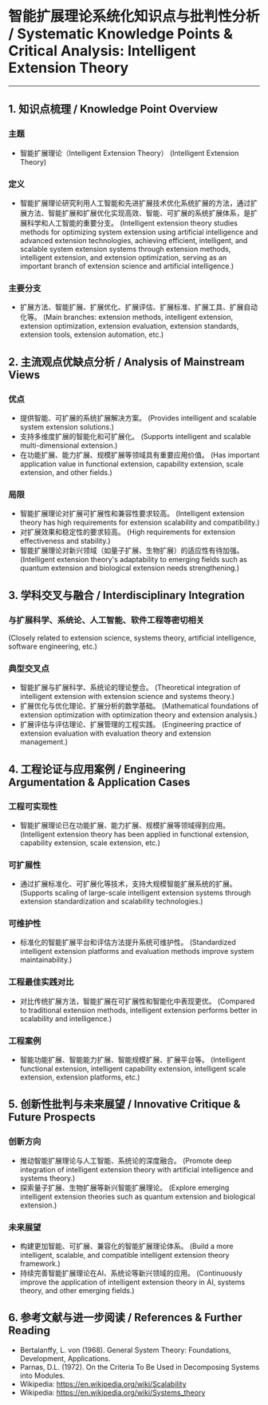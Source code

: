 # 智能扩展理论系统化知识点与批判性分析 / Systematic Knowledge Points & Critical Analysis: Intelligent Extension Theory

---

## 1. 知识点梳理 / Knowledge Point Overview

### 主题

- 智能扩展理论（Intelligent Extension Theory）
  (Intelligent Extension Theory)

### 定义

- 智能扩展理论研究利用人工智能和先进扩展技术优化系统扩展的方法，通过扩展方法、智能扩展和扩展优化实现高效、智能、可扩展的系统扩展体系，是扩展科学和人工智能的重要分支。
  (Intelligent extension theory studies methods for optimizing system extension using artificial intelligence and advanced extension technologies, achieving efficient, intelligent, and scalable system extension systems through extension methods, intelligent extension, and extension optimization, serving as an important branch of extension science and artificial intelligence.)

### 主要分支

- 扩展方法、智能扩展、扩展优化、扩展评估、扩展标准、扩展工具、扩展自动化等。
  (Main branches: extension methods, intelligent extension, extension optimization, extension evaluation, extension standards, extension tools, extension automation, etc.)

## 2. 主流观点优缺点分析 / Analysis of Mainstream Views

### 优点

- 提供智能、可扩展的系统扩展解决方案。
  (Provides intelligent and scalable system extension solutions.)
- 支持多维度扩展的智能化和可扩展化。
  (Supports intelligent and scalable multi-dimensional extension.)
- 在功能扩展、能力扩展、规模扩展等领域具有重要应用价值。
  (Has important application value in functional extension, capability extension, scale extension, and other fields.)

### 局限

- 智能扩展理论对扩展可扩展性和兼容性要求较高。
  (Intelligent extension theory has high requirements for extension scalability and compatibility.)
- 对扩展效果和稳定性的要求较高。
  (High requirements for extension effectiveness and stability.)
- 智能扩展理论对新兴领域（如量子扩展、生物扩展）的适应性有待加强。
  (Intelligent extension theory's adaptability to emerging fields such as quantum extension and biological extension needs strengthening.)

## 3. 学科交叉与融合 / Interdisciplinary Integration

### 与扩展科学、系统论、人工智能、软件工程等密切相关

  (Closely related to extension science, systems theory, artificial intelligence, software engineering, etc.)

### 典型交叉点

- 智能扩展与扩展科学、系统论的理论整合。
  (Theoretical integration of intelligent extension with extension science and systems theory.)
- 扩展优化与优化理论、扩展分析的数学基础。
  (Mathematical foundations of extension optimization with optimization theory and extension analysis.)
- 扩展评估与评估理论、扩展管理的工程实践。
  (Engineering practice of extension evaluation with evaluation theory and extension management.)

## 4. 工程论证与应用案例 / Engineering Argumentation & Application Cases

### 工程可实现性

- 智能扩展理论已在功能扩展、能力扩展、规模扩展等领域得到应用。
  (Intelligent extension theory has been applied in functional extension, capability extension, scale extension, etc.)

### 可扩展性

- 通过扩展标准化、可扩展化等技术，支持大规模智能扩展系统的扩展。
  (Supports scaling of large-scale intelligent extension systems through extension standardization and scalability technologies.)

### 可维护性

- 标准化的智能扩展平台和评估方法提升系统可维护性。
  (Standardized intelligent extension platforms and evaluation methods improve system maintainability.)

### 工程最佳实践对比

- 对比传统扩展方法，智能扩展在可扩展性和智能化中表现更优。
  (Compared to traditional extension methods, intelligent extension performs better in scalability and intelligence.)

### 工程案例

- 智能功能扩展、智能能力扩展、智能规模扩展、扩展平台等。
  (Intelligent functional extension, intelligent capability extension, intelligent scale extension, extension platforms, etc.)

## 5. 创新性批判与未来展望 / Innovative Critique & Future Prospects

### 创新方向

- 推动智能扩展理论与人工智能、系统论的深度融合。
  (Promote deep integration of intelligent extension theory with artificial intelligence and systems theory.)
- 探索量子扩展、生物扩展等新兴智能扩展理论。
  (Explore emerging intelligent extension theories such as quantum extension and biological extension.)

### 未来展望

- 构建更加智能、可扩展、兼容化的智能扩展理论体系。
  (Build a more intelligent, scalable, and compatible intelligent extension theory framework.)
- 持续完善智能扩展理论在AI、系统论等新兴领域的应用。
  (Continuously improve the application of intelligent extension theory in AI, systems theory, and other emerging fields.)

## 6. 参考文献与进一步阅读 / References & Further Reading

- Bertalanffy, L. von (1968). General System Theory: Foundations, Development, Applications.
- Parnas, D.L. (1972). On the Criteria To Be Used in Decomposing Systems into Modules.
- Wikipedia: <https://en.wikipedia.org/wiki/Scalability>
- Wikipedia: <https://en.wikipedia.org/wiki/Systems_theory>
